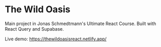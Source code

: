 # The Wild Oasis

Main project in Jonas Schmedtmann's Ultimate React Course. Built with React Query and Supabase.

Live demo: https://thewildoasisreact.netlify.app/
